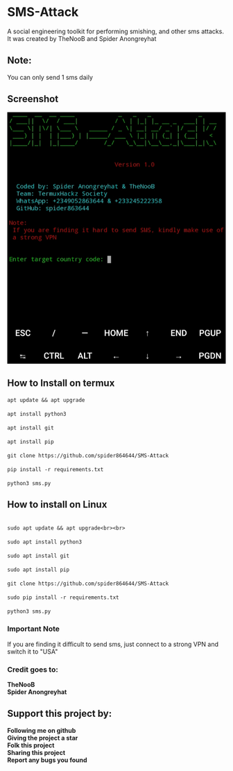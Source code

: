 # SMS-Attack
A social engineering toolkit for performing smishing, and other sms attacks. <br>
It was created by TheNooB and Spider Anongreyhat<br>

## Note:
You can only send 1 sms daily

## Screenshot
<img src="sms-attack.jpg" alt="Image not available">

## How to Install on termux
```
apt update && apt upgrade

apt install python3

apt install git

apt install pip

git clone https://github.com/spider864644/SMS-Attack

pip install -r requirements.txt

python3 sms.py

```

## How to install on Linux

```

sudo apt update && apt upgrade<br><br>

sudo apt install python3

sudo apt install git

sudo apt install pip

git clone https://github.com/spider864644/SMS-Attack

sudo pip install -r requirements.txt

python3 sms.py

```

### Important Note

If you are finding it difficult to send sms, just connect to a strong VPN and switch it to "USA"

### Credit goes to:
<b>TheNooB<br>
Spider Anongreyhat</b>

## Support this project by:
<b>
Following me on github<br>
Giving the project a star<br>
Folk this project<br>
Sharing this project<br>
Report any bugs you found

</b> 

